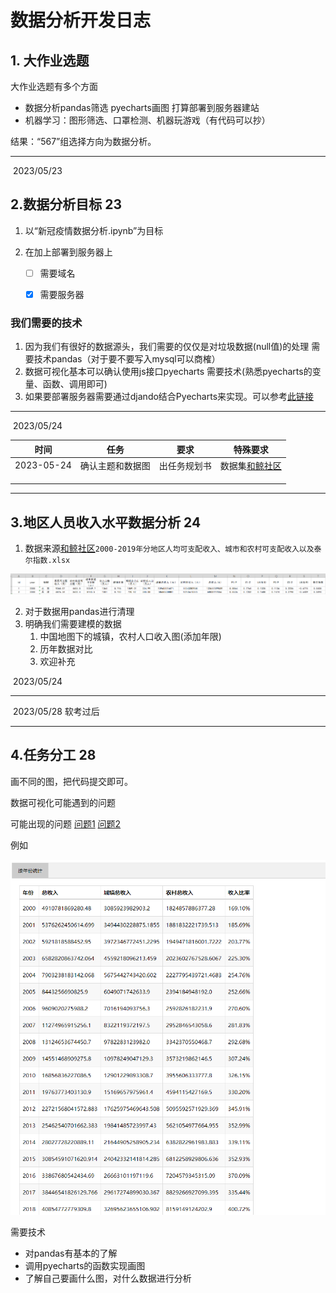 # 数据分析开发日志





## 1. 大作业选题

大作业选题有多个方面

+ 数据分析pandas筛选 pyecharts画图 打算部署到服务器建站
+ 机器学习：图形筛选、口罩检测、机器玩游戏（有代码可以抄）



结果：“567”组选择方向为数据分析。

------

​																																						2023/05/23







## 2.数据分析目标										23

1. 以“新冠疫情数据分析.ipynb”为目标

2. 在加上部署到服务器上

   - [ ] 需要域名

   - [x] 需要服务器



### 我们需要的技术

1. 因为我们有很好的数据源头，我们需要的仅仅是对垃圾数据(null值)的处理 需要技术pandas（对于要不要写入mysql可以商榷）
2. 数据可视化基本可以确认使用js接口pyecharts 需要技术(熟悉pyecharts的变量、函数、调用即可)
3. 如果要部署服务器需要通过djando结合Pyecharts来实现。可以参考[此链接](https://blog.csdn.net/qq_34156628/article/details/106308176)

-----

​																																				2023/05/24



| 时间       |       任务       |     要求     | 特殊要求                                                |
| ---------- | :--------------: | :----------: | ------------------------------------------------------- |
| 2023-05-24 | 确认主题和数据图 | 出任务规划书 | 数据集[和鲸社区](https://www.heywhale.com/home/dataset) |
|            |                  |              |                                                         |
|            |                  |              |                                                         |
|            |                  |              |                                                         |



-----

## 3.地区人员收入水平数据分析				24

1. 数据来源[和鲸社区](https://www.eol.cn/e_html/gk/fsx/index.shtml)```2000-2019年分地区人均可支配收入、城市和农村可支配收入以及泰尔指数.xlsx```

![2023-05-25-13-11-54](开发日志.assets/2023-05-25-13-11-54.png)

2. 对于数据用pandas进行清理
3. 明确我们需要建模的数据
   1. 中国地图下的城镇，农村人口收入图(添加年限)
   2. 历年数据对比
   3. 欢迎补充

​																																		2023/05/24

-----



​																																		2023/05/28 软考过后

----

## 4.任务分工												28

画不同的图，把代码提交即可。

数据可视化可能遇到的问题

可能出现的问题 [问题1](https://www.zhihu.com/question/265349559) [问题2](https://zhuanlan.zhihu.com/p/170561534#:~:text=pyechart,%E6%98%AF%E5%8D%95%E5%9B%BE%E8%A1%A8%E7%9A%84%E5%AE%B9%E5%99%A8%E3%80%82)



例如

![image-20230528151344304](开发日志.assets/image-20230528151344304.png#pic_center)

需要技术

+ 对pandas有基本的了解
+ 调用pyecharts的函数实现画图
+ 了解自己要画什么图，对什么数据进行分析
